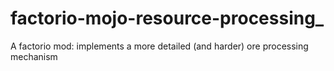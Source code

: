 # factorio-mojo-resource-processing_
A factorio mod: implements a more detailed (and harder) ore processing mechanism
